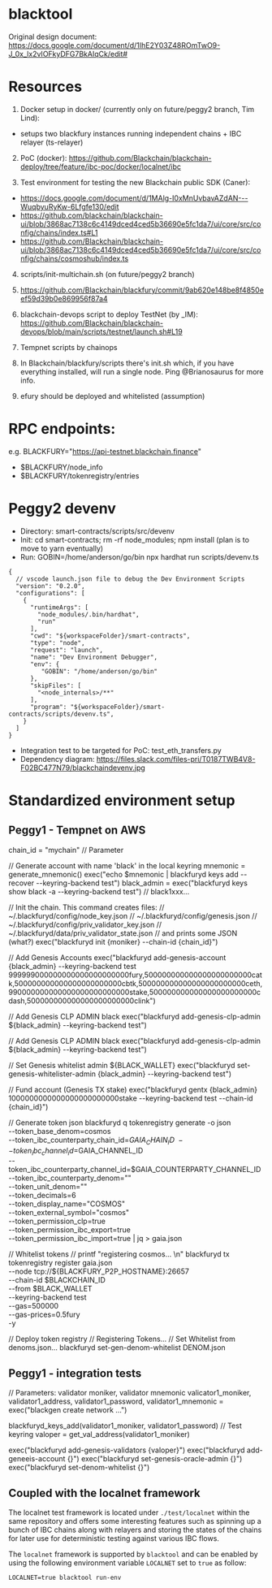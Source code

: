 # blacktool

Original design document: https://docs.google.com/document/d/1IhE2Y03Z48ROmTwO9-J_0x_lx2vIOFkyDFG7BkAIqCk/edit#


# Resources

1. Docker setup in docker/ (currently only on future/peggy2 branch, Tim Lind):

- setups two blackfury instances running independent chains + IBC relayer (ts-relayer)

2. PoC (docker): https://github.com/Blackchain/blackchain-deploy/tree/feature/ibc-poc/docker/localnet/ibc

3. Test environment for testing the new Blackchain public SDK (Caner):

- https://docs.google.com/document/d/1MAlg-I0xMnUvbavAZdAN---WuqbyuRyKw-6Lfgfe130/edit
- https://github.com/blackchain/blackchain-ui/blob/3868ac7138c6c4149dced4ced5b36690e5fc1da7/ui/core/src/config/chains/index.ts#L1
- https://github.com/Blackchain/blackchain-ui/blob/3868ac7138c6c4149dced4ced5b36690e5fc1da7/ui/core/src/config/chains/cosmoshub/index.ts

4. scripts/init-multichain.sh (on future/peggy2 branch)

5. https://github.com/Blackchain/blackfury/commit/9ab620e148be8f4850eef59d39b0e869956f87a4

6. blackchain-devops script to deploy TestNet (by \_IM): https://github.com/Blackchain/blackchain-devops/blob/main/scripts/testnet/launch.sh#L19

7. Tempnet scripts by chainops

8. In Blackchain/blackfury/scripts there's init.sh which, if you have everything installed, will run a single node. Ping
   @Brianosaurus for more info.

9. efury should be deployed and whitelisted (assumption)

# RPC endpoints:

e.g. BLACKFURY="https://api-testnet.blackchain.finance"

- $BLACKFURY/node_info
- $BLACKFURY/tokenregistry/entries

# Peggy2 devenv

- Directory: smart-contracts/scripts/src/devenv
- Init: cd smart-contracts; rm -rf node_modules; npm install (plan is to move to yarn eventually)
- Run: GOBIN=/home/anderson/go/bin npx hardhat run scripts/devenv.ts

```
{
  // vscode launch.json file to debug the Dev Environment Scripts
  "version": "0.2.0",
  "configurations": [
    {
      "runtimeArgs": [
        "node_modules/.bin/hardhat",
        "run"
      ],
      "cwd": "${workspaceFolder}/smart-contracts",
      "type": "node",
      "request": "launch",
      "name": "Dev Environment Debugger",
      "env": {
         "GOBIN": "/home/anderson/go/bin"
      },
      "skipFiles": [
        "<node_internals>/**"
      ],
      "program": "${workspaceFolder}/smart-contracts/scripts/devenv.ts",
    }
  ]
}
```

- Integration test to be targeted for PoC: test_eth_transfers.py
- Dependency diagram: https://files.slack.com/files-pri/T0187TWB4V8-F02BC477N79/blackchaindevenv.jpg

# Standardized environment setup

## Peggy1 - Tempnet on AWS

chain_id = "mychain" // Parameter

// Generate account with name 'black' in the local keyring
mnemonic = generate_mnemonic()
exec("echo $mnemonic | blackfuryd keys add --recover --keyring-backend test")
black_admin = exec("blackfuryd keys show black -a --keyring-backend test") // black1xxx...

// Init the chain. This command creates files:
// ~/.blackfuryd/config/node_key.json
// ~/.blackfuryd/config/genesis.json
// ~/.blackfuryd/config/priv_validator_key.json
// ~/.blackfuryd/data/priv_validator_state.json
// and prints some JSON (what?)
exec("blackfuryd init {moniker} --chain-id {chain_id}")

// Add Genesis Accounts
exec("blackfuryd add-genesis-account {black_admin} --keyring-backend test 999999000000000000000000000fury,500000000000000000000000catk,500000000000000000000000cbtk,500000000000000000000000ceth,990000000000000000000000000stake,500000000000000000000000cdash,500000000000000000000000clink")

// Add Genesis CLP ADMIN black
exec("blackfuryd add-genesis-clp-admin ${black_admin} --keyring-backend test")

// Add Genesis CLP ADMIN black
exec("blackfuryd add-genesis-clp-admin ${black_admin} --keyring-backend test")

// Set Genesis whitelist admin ${BLACK_WALLET}
exec("blackfuryd set-genesis-whitelister-admin {black_admin} --keyring-backend test")

// Fund account (Genesis TX stake)
exec("blackfuryd gentx {black_admin} 1000000000000000000000000stake --keyring-backend test --chain-id {chain_id}")

// Generate token json
blackfuryd q tokenregistry generate -o json \
 --token_base_denom=cosmos \
 --token_ibc_counterparty_chain_id=${GAIA_CHAIN_ID} \
   --token_ibc_channel_id=$GAIA_CHANNEL_ID \
 --token_ibc_counterparty_channel_id=$GAIA_COUNTERPARTY_CHANNEL_ID \
 --token_ibc_counterparty_denom="" \
 --token_unit_denom="" \
 --token_decimals=6 \
 --token_display_name="COSMOS" \
 --token_external_symbol="cosmos" \
 --token_permission_clp=true \
 --token_permission_ibc_export=true \
 --token_permission_ibc_import=true | jq > gaia.json

// Whitelist tokens
// printf "registering cosmos... \n"
blackfuryd tx tokenregistry register gaia.json \
 --node tcp://${BLACKFURY_P2P_HOSTNAME}:26657 \
 --chain-id $BLACKCHAIN_ID \
 --from $BLACK_WALLET \
 --keyring-backend test \
 --gas=500000 \
 --gas-prices=0.5fury \
 -y

// Deploy token registry
// Registering Tokens...
// Set Whitelist from denoms.json...
blackfuryd set-gen-denom-whitelist DENOM.json

## Peggy1 - integration tests

// Parameters: validator moniker, validator mnemonic
valicator1_moniker, validator1_address, validator1_password, validator1_mnemonic = exec("blackgen create network ...")

blackfuryd_keys_add(validator1_moniker, validator1_password) // Test keyring
valoper = get_val_address(validator1_moniker)

exec("blackfuryd add-genesis-validators {valoper}")
exec("blackfuryd add-geneeis-account {}")
exec("blackfuryd set-genesis-oracle-admin {}")
exec("blackfuryd set-denom-whitelist {}")

## Coupled with the localnet framework

The localnet test framework is located under `./test/localnet` within the same repository and offers some interesting features such as spinning up a bunch of IBC chains along with relayers and storing the states of the chains for later use for deterministic testing against various IBC flows.

The `localnet` framework is supported by `blacktool` and can be enabled by using the following environment variable `LOCALNET` set to `true` as follow:

```
LOCALNET=true blacktool run-env
```
